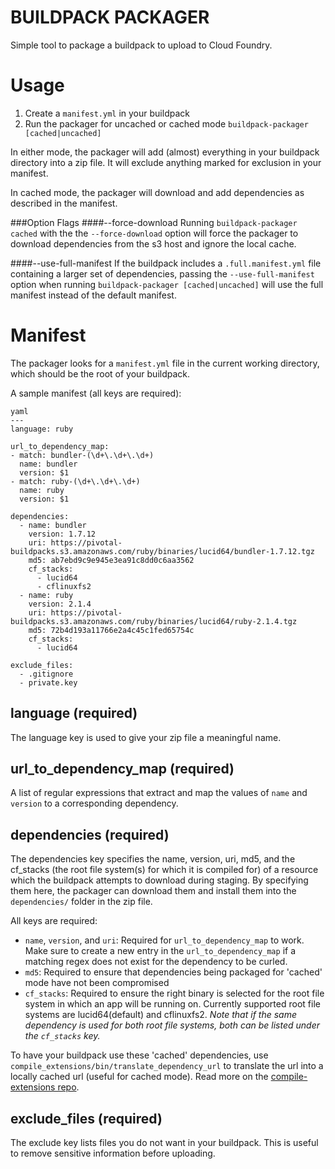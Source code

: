 BUILDPACK PACKAGER
==================

Simple tool to package a buildpack to upload to Cloud Foundry.

Usage
=====

1. Create a `manifest.yml` in your buildpack
1. Run the packager for uncached or cached mode
`buildpack-packager [cached|uncached]`

In either mode, the packager will add (almost) everything in your buildpack directory into a zip file.
It will exclude anything marked for exclusion in your manifest.

In cached mode, the packager will download and add dependencies as described in the manifest.

###Option Flags
####--force-download
Running `buildpack-packager cached` with the the `--force-download` option will force the packager to download dependencies from the s3 host and ignore the local cache.

####--use-full-manifest
If the buildpack includes a `.full.manifest.yml` file containing a larger set of dependencies, passing the `--use-full-manifest` option when running `buildpack-packager [cached|uncached]` will use the full manifest instead of the default manifest.



Manifest
========

The packager looks for a `manifest.yml` file in the current working directory, which should be the root of your
 buildpack.

A sample manifest (all keys are required):

```
yaml
---
language: ruby

url_to_dependency_map:
- match: bundler-(\d+\.\d+\.\d+)
  name: bundler
  version: $1
- match: ruby-(\d+\.\d+\.\d+)
  name: ruby
  version: $1

dependencies:
  - name: bundler
    version: 1.7.12
    uri: https://pivotal-buildpacks.s3.amazonaws.com/ruby/binaries/lucid64/bundler-1.7.12.tgz
    md5: ab7ebd9c9e945e3ea91c8dd0c6aa3562
    cf_stacks:
      - lucid64
      - cflinuxfs2
  - name: ruby
    version: 2.1.4
    uri: https://pivotal-buildpacks.s3.amazonaws.com/ruby/binaries/lucid64/ruby-2.1.4.tgz
    md5: 72b4d193a11766e2a4c45c1fed65754c
    cf_stacks:
      - lucid64
      
exclude_files:
  - .gitignore
  - private.key
```

language (required)
--------
The language key is used to give your zip file a meaningful name.

url_to_dependency_map (required)
---------
A list of regular expressions that extract and map the values of `name` and `version` to a corresponding dependency. 

dependencies (required)
------------
The dependencies key specifies the name, version, uri, md5, and the cf_stacks (the root file system(s) for which it is compiled for) of a resource which the buildpack attempts to download during staging. By specifying them here, the packager can download them and install them into the `dependencies/` folder in the zip file.

All keys are required:

- `name`, `version`, and `uri`: Required for `url_to_dependency_map` to work. Make sure to create a new entry in the `url_to_dependency_map` if a matching regex does not exist for the dependency to be curled.
- `md5`: Required to ensure that dependencies being packaged for 'cached' mode have not been compromised
- `cf_stacks`: Required to ensure the right binary is selected for the root file system in which an app will be running on.  Currently supported root file systems are lucid64(default) and cflinuxfs2. *Note that if the same dependency is
used for both root file systems, both can be listed under the `cf_stacks` key.*

To have your buildpack use these 'cached' dependencies, use `compile_extensions/bin/translate_dependency_url` to translate the url into a locally cached url (useful for cached mode).
Read more on the [compile-extensions repo](https://github.com/cf-buildpacks/compile-extensions/).

exclude_files (required)
-------------
The exclude key lists files you do not want in your buildpack. This is useful to remove sensitive information before uploading.

